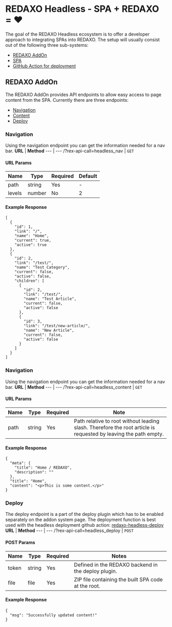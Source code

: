 # REDAXO Headless - SPA + REDAXO = :heart:
The goal of the REDAXO Headless ecosystem is to offer a developer approach to integrating SPAs into REDAXO. The setup will usually consist out of the following three sub-systems:
- [REDAXO AddOn](#redaxo-addon)
- [SPA](https://github.com/jelleschutter/redaxo_headless_vue_frontend)
- [GitHub Action for deployment](https://github.com/jelleschutter/redaxo-headless-deploy)
## REDAXO AddOn
The REDAXO AddOn provides API endpoints to allow easy access to page content from the SPA. Currently there are three endpoints:
- [Navigation](#navigation)
- [Content](#content)
- [Deploy](#deploy)
### Navigation
Using the navigation endpoint you can get the information needed for a nav bar.
**URL** | **Method**
--- | ---
/?rex-api-call=headless_nav | `GET`
#### URL Params
**Name** | **Type** | **Required** | **Default**
--- | --- | --- | ---
path | string | Yes | -
levels | number | No | 2
#### Example Response
```
[
  {
    "id": 1,
    "link": "/",
    "name": "Home",
    "current": true,
    "active": true
  },
  {
    "id": 2,
    "link": "/test/",
    "name": "Test Category",
    "current": false,
    "active": false,
    "children": [
      {
        "id": 2,
        "link": "/test/",
        "name": "Test Article",
        "current": false,
        "active": false
      },
      {
        "id": 3,
        "link": "/test/new-article/",
        "name": "New Article",
        "current": false,
        "active": false
      }
    ]
  }
]
```
### Navigation
Using the navigation endpoint you can get the information needed for a nav bar.
**URL** | **Method**
--- | ---
/?rex-api-call=headless_content | `GET`
#### URL Params
**Name** | **Type** | **Required** | **Note**
--- | --- | --- | ---
path | string | Yes | Path relative to root without leading slash. Therefore the root article is requested by leaving the path empty.
#### Example Response
```
{
  "meta": {
    "title": "Home / REDAXO",
    "description": ""
  },
  "title": "Home",
  "content": "<p>This is some content.</p>"
}
```

### Deploy
The deploy endpoint is a part of the deploy plugin which has to be enabled separately on the addon system page.
The deployment function is best used with the headless deployment github action: [redaxo-headless-deploy](https://github.com/jelleschutter/redaxo-headless-deploy)
**URL** | **Method**
--- | ---
/?rex-api-call=headless_deploy | `POST`
#### POST Params
**Name** | **Type** | **Required** | **Notes**
--- | --- | --- | ---
token | string | Yes | Defined in the REDAXO backend in the deploy plugin.
file | file | Yes | ZIP file containing the built SPA code at the root.
#### Example Response
```
{
  "msg": "Successfully updated content!"
}
```